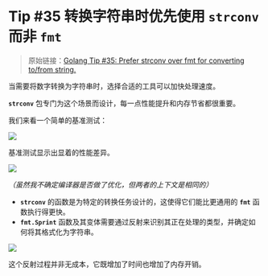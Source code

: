 # Tip #35 转换字符串时优先使用 `strconv` 而非 `fmt`

> 原始链接：[Golang Tip #35: Prefer strconv over fmt for converting to/from string.](https://twitter.com/func25/status/1763187911942660330)

当需要将数字转换为字符串时，选择合适的工具可以加快处理速度。

**`strconv`** 包专门为这个场景而设计，每一点性能提升和内存节省都很重要。

我们来看一个简单的基准测试：

![](./images/035/035_01.png)

基准测试显示出显着的性能差异。

![](./images/035/035_02.png)

_（虽然我不确定编译器是否做了优化，但两者的上下文是相同的）_

- **`strconv`** 的函数是为特定的转换任务设计的，这使得它们能比更通用的 **`fmt`** 函数执行得更快。
- **`fmt.Sprint`** 函数及其变体需要通过反射来识别其正在处理的类型，并确定如何将其格式化为字符串。

![](./images/035/035_03.png)

这个反射过程并非无成本，它既增加了时间也增加了内存开销。
